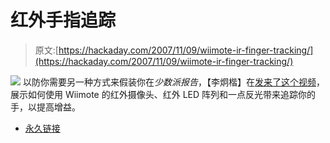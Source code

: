 # 红外手指追踪

> 原文:[https://hackaday.com/2007/11/09/wiimote-ir-finger-tracking/](https://hackaday.com/2007/11/09/wiimote-ir-finger-tracking/)

![](../Images/1094635e5449e19537a8272d0465f859.png)
以防你需要另一种方式来假装你在*少数派报告*，【李炯楷】在[发来了这个视频](http://www.youtube.com/watch?v=0awjPUkBXOU)，展示如何使用 Wiimote 的红外摄像头、红外 LED 阵列和一点反光带来追踪你的手，以提高增益。

*   [永久链接](http://www.youtube.com/watch?v=0awjPUkBXOU)
